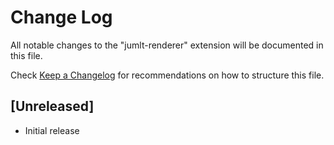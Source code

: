 # Change Log

All notable changes to the "jumlt-renderer" extension will be documented in this file.

Check [Keep a Changelog](http://keepachangelog.com/) for recommendations on how to structure this file.

## [Unreleased]

- Initial release